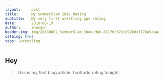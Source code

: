 ```yaml
---
layout:     post
title:      My SummerSlam 2018 Rating
subtitle:   My very first wrestling ppv rating
date:       2018-08-19
author:     Zhuoqun
header-img: img/20180802_SummerSlam_Show_Hub-81176c672c292bdef770a9eaac836a84-1068x468.jpg
catalog: true
tags: -wrestling
---
```


## Hey
>This is my first blog article.  I will add rating tonight.
